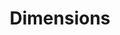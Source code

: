 ---
layout: default
bigquery: https://console.cloud.google.com/bigquery?p=covid-19-dimensions-ai&page=table&d=data&t=publications
contributors: Digital Science, https://www.digital-science.com/
cost: Free for personal, non-commercial use.
description: Dimensions contains more than 100 million publications, ranging from
  articles published in scholarly journals, books and book chapters, to preprints
  and conference proceedings. All publications are contextualized with linked data
  sets, funding, publications, patents, clinical trials, and policy documents. You
  can also view associated categories, funders, institutions, and researcher profiles.
documentation: https://docs.dimensions.ai/bigquery/index.html
last_edit: 04/11/2022, 08:49:17
location: https://www.dimensions.ai/products/free/
maintained_by: Digital Science, https://www.digital-science.com/
schema_fields:
- date_online
- date_print
- inventor_names
- acronym
- date
- end_year
- resulting_publication_ids
- funding_eur
- date_modified
- category_sdg
- funding_amount
- publisher
- filing_date
- organisation_details
- funding_chf
- cpc
- original_assignee
- type
- expiration_date
- abstract
- publication_year
- expiration_year
- associated_grant_ids
- foa_number
- interventions
- conference
- address
- original_assignee_orgs
- date_imported_gbq
- research_org_countries
- gender
- resulting_publication_doi
- repository_url
- pmcid
- associated_publication_arxiv_id
- research_org_state_names
- family_count
- funding_details
- parent_id
- kind
- research_org_city_names
- category_hrcs_hc
- category_hrcs_rac
- funding_usd
- category_icrp_ct
- research_org_state_codes
- current_assignee_countries
- assignee_orgs
- jurisdiction
- open_access_categories_v2
- funder_org_cities
- arxiv_id
- funding_jpy
- repository_name
- citation_string
- researcher_ids
- links
- pages
- year
- assignee_countries
- citations
- funder_org_state_codes
- journal_lists
- eisbn
- embargo_date
- aliases
- relationships
- category_hra
- funder_orgs
- mesh_terms
- metrics
- open_access_categories
- family_members_ids
- proceedings_title
- editors
- authors
- funding_currency
- legal_status
- status
- types
- category_for
- repository_id
- external_ids
- language
- funding_gbp
- funding_nzd
- start_year
- registry
- issue
- start_date
- altmetrics
- date_inserted
- funder_countries
- source_id
- phase
- categories
- date_normal
- reference_ids
- funder_org
- brief_title
- category_bra
- priority_year
- license
- labels
- associated_publication_doi
- mesh_headings
- application_number
- active_years
- granted_year
- category_uoa
- current_assignee
- book_series_title
- isbn
- current_assignee_orgs
- legal_events
- investigators
- volume
- subtitles
- original_title
- ipcr
- category_icrp_cso
- funding_aud
- patent_ids
- created_date
- concepts
- acronyms
- filing_status
- clinical_trial_ids
- pmid
- filing_year
- original_abstract
- citations_count
- research_org_country_names
- publication_ids
- description
- associated_publication_pmid
- associated_publication_id
- granted_date
- journal
- email_address
- supporting_grant_ids
- book_title
- publication_date
- doi
- cited_by_ids
- name
- linkout
- research_orgs
- funding_cad
- acknowledgements
- grant_number
- wikipedia_url
- original_assignee_countries
- conditions
- funder_org_countries
- family_id
- funding_cny
- priority_date
- end_date
- title
- funder_org_acronyms
- id
- category_rcdc
- research_org_cities
- established
shortname: dimensions
tags:
- scholarly literature
- patents
- funding
- clinical trials
- academic profiles
terms_of_use: 'Use of both the Dimensions COVID-19 dataset and full Dimensions dataset
  are subject to the Dimensions Terms of use: https://www.dimensions.ai/policies-terms-legal '
title: Dimensions
uuid: dcff88bd-fe6b-4fdb-8159-809bf9d7bc1c
---